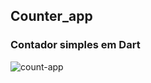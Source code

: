 ## Counter_app

### Contador simples em Dart

![count-app](https://user-images.githubusercontent.com/44476076/130660635-7a698601-72c8-4ac7-a509-cd6e2560902e.png)

